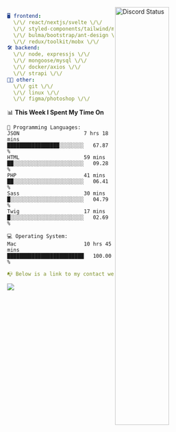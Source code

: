 
<a href="https://discord.com/users/279302975371870218" target="_blank">
    <img width="50%" align="right" alt="Discord Status" src="https://lanyard.cnrad.dev/api/279302975371870218?bg=161B22&borderRadius=5px%205px%200%200&hideTimestamp=true&idleMessage=Just%20chillin%27%20at%20the%20moment&animated=true">
</a>

```yaml
🖥️ frontend: 
  \/\/ react/nextjs/svelte \/\/
  \/\/ styled-components/tailwind/mui/
  \/\/ bulma/bootstrap/ant-design \/\/
  \/\/ redux/toolkit/mobx \/\/
🛠 backend: 
  \/\/ node, expressjs \/\/
  \/\/ mongoose/mysql \/\/
  \/\/ docker/axios \/\/
  \/\/ strapi \/\/
👨‍💻 other: 
  \/\/ git \/\/ 
  \/\/ linux \/\/
  \/\/ figma/photoshop \/\/
```
<!--START_SECTION:waka-->
📊 **This Week I Spent My Time On** 

```text
💬 Programming Languages: 
JSON                     7 hrs 18 mins       █████████████████░░░░░░░░   67.87 % 
HTML                     59 mins             ██░░░░░░░░░░░░░░░░░░░░░░░   09.28 % 
PHP                      41 mins             ██░░░░░░░░░░░░░░░░░░░░░░░   06.41 % 
Sass                     30 mins             █░░░░░░░░░░░░░░░░░░░░░░░░   04.79 % 
Twig                     17 mins             █░░░░░░░░░░░░░░░░░░░░░░░░   02.69 % 

💻 Operating System: 
Mac                      10 hrs 45 mins      █████████████████████████   100.00 % 
```


<!--END_SECTION:waka-->
```yaml
📭 Below is a link to my contact website 
```
<a href="https://mxns.xyz" target="_black"> <img src="https://img.shields.io/badge/website-161B22?style=for-the-badge&logo=About.me&logoColor=white"></img> <a/>
